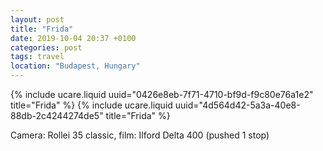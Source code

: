 ```yaml
---
layout: post
title: "Frida"
date: 2019-10-04 20:37 +0100
categories: post
tags: travel
location: "Budapest, Hungary"
---
```


{% include ucare.liquid uuid="0426e8eb-7f71-4710-bf9d-f9c80e76a1e2" title="Frida" %}
{% include ucare.liquid uuid="4d564d42-5a3a-40e8-88db-2c4244274de5" title="Frida" %}

Camera: Rollei 35 classic, film: Ilford Delta 400 (pushed 1 stop)

